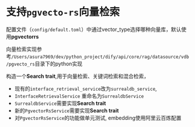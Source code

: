 # 支持`pgvecto-rs`向量检索

配置文件（`config/default.toml`）中通过vector_type选择哪种向量库，默认使用**pgvectorrs**

向量检索实现参考`/Users/asura7969/dev/python_project/dify/api/core/rag/datasource/vdb/pgvecto_rs`目录下的python实现

构造一个**Search trait**,用于向量检索、关键词检索和混合检索，
* 现有的`interface_retrieval_service`改为`surrealdb_service`,
* `InterfaceRetrievalService` 重命名为`SurrealdbService`
* `SurrealdbService`需要实现**Search trait**
* 新的`PgvectorRsService`需要实现**Search trait**
* 对`PgvectorRsService`的功能做单元测试, embedding使用阿里云百炼配置





